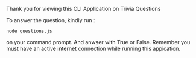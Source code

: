 
Thank you for viewing this CLI Application on Trivia Questions

To answer the question, kindly run :
	
	node questions.js 

on your command prompt. And anwser with True or False.
Remember you must have an active internet connection while running this appication.